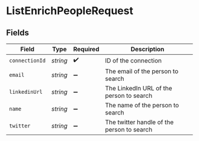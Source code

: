 # ListEnrichPeopleRequest


## Fields

| Field                                      | Type                                       | Required                                   | Description                                |
| ------------------------------------------ | ------------------------------------------ | ------------------------------------------ | ------------------------------------------ |
| `connectionId`                             | *string*                                   | :heavy_check_mark:                         | ID of the connection                       |
| `email`                                    | *string*                                   | :heavy_minus_sign:                         | The email of the person to search          |
| `linkedinUrl`                              | *string*                                   | :heavy_minus_sign:                         | The LinkedIn URL of the person to search   |
| `name`                                     | *string*                                   | :heavy_minus_sign:                         | The name of the person to search           |
| `twitter`                                  | *string*                                   | :heavy_minus_sign:                         | The twitter handle of the person to search |